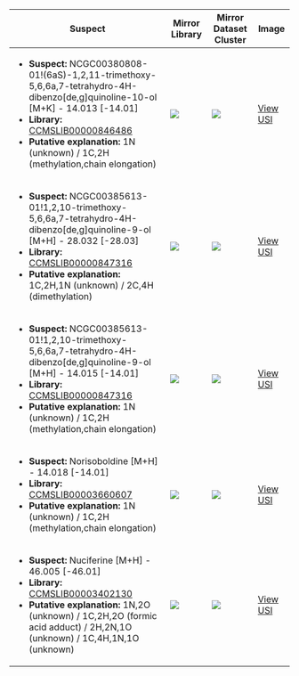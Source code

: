 | Suspect | Mirror Library | Mirror Dataset Cluster | Image |
| --- | --- | --- | --- |
| <ul><li><b>Suspect:</b> NCGC00380808-01!(6aS)-1,2,11-trimethoxy-5,6,6a,7-tetrahydro-4H-dibenzo[de,g]quinoline-10-ol [M+K] -  14.013 [-14.01]</li><li><b>Library:</b> [CCMSLIB00000846486](https://gnps.ucsd.edu/ProteoSAFe/gnpslibraryspectrum.jsp?SpectrumID=CCMSLIB00000846486)</li><li><b>Putative explanation:</b> 1N (unknown) / 1C,2H (methylation,chain elongation)</li></ul> | ![](https://metabolomics-usi.ucsd.edu/svg/mirror?usi1=mzspec:MSV000080492:C11_GC11_01_2623.mzML:scan:312&usi2=mzspec:GNPSLIBRARY:CCMSLIB00000846486&mz_min=50&mz_max=500) | ![](https://metabolomics-usi.ucsd.edu/svg/mirror?usi1=mzspec:MSV000080492:C11_GC11_01_2623.mzML:scan:312&usi2=mzspec:MSV000084314:MSV000080492.mgf:scan:87726&mz_min=50&mz_max=500) | [View USI](https://metabolomics-usi.ucsd.edu/svg/?usi=mzspec:MSV000080492:C11_GC11_01_2623.mzML:scan:312&mz_min=50&mz_max=500)| 
| <ul><li><b>Suspect:</b> NCGC00385613-01!1,2,10-trimethoxy-5,6,6a,7-tetrahydro-4H-dibenzo[de,g]quinoline-9-ol [M+H] -  28.032 [-28.03]</li><li><b>Library:</b> [CCMSLIB00000847316](https://gnps.ucsd.edu/ProteoSAFe/gnpslibraryspectrum.jsp?SpectrumID=CCMSLIB00000847316)</li><li><b>Putative explanation:</b> 1C,2H,1N (unknown) / 2C,4H (dimethylation)</li></ul> | ![](https://metabolomics-usi.ucsd.edu/svg/mirror?usi1=mzspec:MSV000082796:KP_200_Positive.mzML:scan:1331&usi2=mzspec:GNPSLIBRARY:CCMSLIB00000847316&mz_min=50&mz_max=500) | ![](https://metabolomics-usi.ucsd.edu/svg/mirror?usi1=mzspec:MSV000082796:KP_200_Positive.mzML:scan:1331&usi2=mzspec:MSV000084314:MSV000082796.mgf:scan:252579&mz_min=50&mz_max=500) | [View USI](https://metabolomics-usi.ucsd.edu/svg/?usi=mzspec:MSV000082796:KP_200_Positive.mzML:scan:1331&mz_min=50&mz_max=500)| 
| <ul><li><b>Suspect:</b> NCGC00385613-01!1,2,10-trimethoxy-5,6,6a,7-tetrahydro-4H-dibenzo[de,g]quinoline-9-ol [M+H] -  14.015 [-14.01]</li><li><b>Library:</b> [CCMSLIB00000847316](https://gnps.ucsd.edu/ProteoSAFe/gnpslibraryspectrum.jsp?SpectrumID=CCMSLIB00000847316)</li><li><b>Putative explanation:</b> 1N (unknown) / 1C,2H (methylation,chain elongation)</li></ul> | ![](https://metabolomics-usi.ucsd.edu/svg/mirror?usi1=mzspec:MSV000082796:KP_242_Positive.mzML:scan:1406&usi2=mzspec:GNPSLIBRARY:CCMSLIB00000847316&mz_min=50&mz_max=500) | ![](https://metabolomics-usi.ucsd.edu/svg/mirror?usi1=mzspec:MSV000082796:KP_242_Positive.mzML:scan:1406&usi2=mzspec:MSV000084314:MSV000082796.mgf:scan:252579&mz_min=50&mz_max=500) | [View USI](https://metabolomics-usi.ucsd.edu/svg/?usi=mzspec:MSV000082796:KP_242_Positive.mzML:scan:1406&mz_min=50&mz_max=500)| 
| <ul><li><b>Suspect:</b> Norisoboldine [M+H] -  14.018 [-14.01]</li><li><b>Library:</b> [CCMSLIB00003660607](https://gnps.ucsd.edu/ProteoSAFe/gnpslibraryspectrum.jsp?SpectrumID=CCMSLIB00003660607)</li><li><b>Putative explanation:</b> 1N (unknown) / 1C,2H (methylation,chain elongation)</li></ul> | ![](https://metabolomics-usi.ucsd.edu/svg/mirror?usi1=mzspec:MSV000080554:E4_RE4_01_8127.mzML:scan:423&usi2=mzspec:GNPSLIBRARY:CCMSLIB00003660607&mz_min=50&mz_max=500) | ![](https://metabolomics-usi.ucsd.edu/svg/mirror?usi1=mzspec:MSV000080554:E4_RE4_01_8127.mzML:scan:423&usi2=mzspec:MSV000084314:MSV000080554.mgf:scan:43370&mz_min=50&mz_max=500) | [View USI](https://metabolomics-usi.ucsd.edu/svg/?usi=mzspec:MSV000080554:E4_RE4_01_8127.mzML:scan:423&mz_min=50&mz_max=500)| 
| <ul><li><b>Suspect:</b> Nuciferine [M+H] -  46.005 [-46.01]</li><li><b>Library:</b> [CCMSLIB00003402130](https://gnps.ucsd.edu/ProteoSAFe/gnpslibraryspectrum.jsp?SpectrumID=CCMSLIB00003402130)</li><li><b>Putative explanation:</b> 1N,2O (unknown) / 1C,2H,2O (formic acid adduct) / 2H,2N,1O (unknown) / 1C,4H,1N,1O (unknown)</li></ul> | ![](https://metabolomics-usi.ucsd.edu/svg/mirror?usi1=mzspec:MSV000082796:KP_242_Positive.mzML:scan:1406&usi2=mzspec:GNPSLIBRARY:CCMSLIB00003402130&mz_min=50&mz_max=500) | ![](https://metabolomics-usi.ucsd.edu/svg/mirror?usi1=mzspec:MSV000082796:KP_242_Positive.mzML:scan:1406&usi2=mzspec:MSV000084314:MSV000082796.mgf:scan:218287&mz_min=50&mz_max=500) | [View USI](https://metabolomics-usi.ucsd.edu/svg/?usi=mzspec:MSV000082796:KP_242_Positive.mzML:scan:1406&mz_min=50&mz_max=500)| 